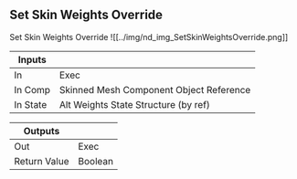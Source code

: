 ## Set Skin Weights Override
Set Skin Weights Override
![[../img/nd_img_SetSkinWeightsOverride.png]]

|Inputs||
|--|--|
| In | Exec |
| In Comp | Skinned Mesh Component Object Reference |
| In State | Alt Weights State Structure (by ref) |

|Outputs||
|--|--|
| Out | Exec |
| Return Value | Boolean |
